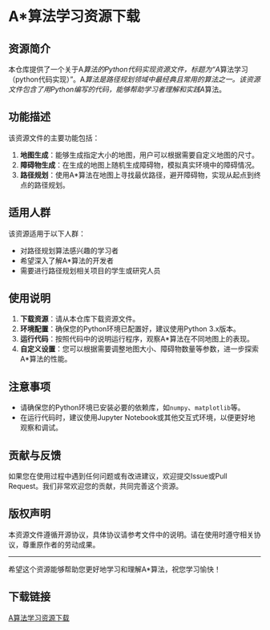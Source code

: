 # A*算法学习资源下载

## 资源简介

本仓库提供了一个关于A*算法的Python代码实现资源文件，标题为“A*算法学习（python代码实现）”。A*算法是路径规划领域中最经典且常用的算法之一。该资源文件包含了用Python编写的代码，能够帮助学习者理解和实践A*算法。

## 功能描述

该资源文件的主要功能包括：

1. **地图生成**：能够生成指定大小的地图，用户可以根据需要自定义地图的尺寸。
2. **障碍物生成**：在生成的地图上随机生成障碍物，模拟真实环境中的障碍情况。
3. **路径规划**：使用A*算法在地图上寻找最优路径，避开障碍物，实现从起点到终点的路径规划。

## 适用人群

该资源适用于以下人群：

- 对路径规划算法感兴趣的学习者
- 希望深入了解A*算法的开发者
- 需要进行路径规划相关项目的学生或研究人员

## 使用说明

1. **下载资源**：请从本仓库下载资源文件。
2. **环境配置**：确保您的Python环境已配置好，建议使用Python 3.x版本。
3. **运行代码**：按照代码中的说明运行程序，观察A*算法在不同地图上的表现。
4. **自定义设置**：您可以根据需要调整地图大小、障碍物数量等参数，进一步探索A*算法的性能。

## 注意事项

- 请确保您的Python环境已安装必要的依赖库，如`numpy`、`matplotlib`等。
- 在运行代码时，建议使用Jupyter Notebook或其他交互式环境，以便更好地观察和调试。

## 贡献与反馈

如果您在使用过程中遇到任何问题或有改进建议，欢迎提交Issue或Pull Request。我们非常欢迎您的贡献，共同完善这个资源。

## 版权声明

本资源文件遵循开源协议，具体协议请参考文件中的说明。请在使用时遵守相关协议，尊重原作者的劳动成果。

---

希望这个资源能够帮助您更好地学习和理解A*算法，祝您学习愉快！

## 下载链接

[A算法学习资源下载](https://pan.quark.cn/s/859ed7e1adb3)